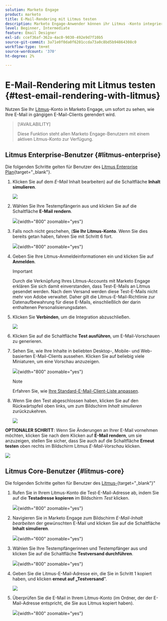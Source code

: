 ```yaml
---
solution: Marketo Engage
product: marketo
title: E-Mail-Rendering mit Litmus testen
description: Marketo Engage-Anwender können ihr Litmus -Konto integrieren, um das Rendern von Inhalten in verschiedenen E-Mail-Clients nahtlos zu testen.
level: Beginner, Intermediate
feature: Email Designer
exl-id: ccef36af-362a-4ac0-9030-492e9d7f10b5
source-git-commit: 3a71e0f0da0f6201ccda73a0c8bd5b94864308c0
workflow-type: tm+mt
source-wordcount: '370'
ht-degree: 2%

---
```


# E-Mail-Rendering mit Litmus testen {#test-email-rendering-with-litmus}

Nutzen Sie Ihr [Litmus](https://www.litmus.com/email-testing)-Konto in Marketo Engage, um sofort zu sehen, wie Ihre E-Mail in gängigen E-Mail-Clients gerendert wird.

>[!AVAILABILITY]
>
>Diese Funktion steht allen Marketo Engage-Benutzern mit einem aktiven Litmus-Konto zur Verfügung.

## Litmus Enterprise-Benutzer {#litmus-enterprise}

Die folgenden Schritte gelten für Benutzer des [Litmus Enterprise Plan](https://www.litmus.com/pricing/enterprise){target="_blank"}.

1. Klicken Sie auf dem _E-Mail_ Inhalt bearbeiten) auf die Schaltfläche **Inhalt simulieren**.

   ![](assets/test-email-rendering-with-litmus-1.png)

1. Wählen Sie Ihre Testempfängerin aus und klicken Sie auf die Schaltfläche **E-Mail rendern**.

   ![](assets/test-email-rendering-with-litmus-2.png){width="800" zoomable="yes"}

1. Falls noch nicht geschehen, (**Sie Ihr Litmus-Konto**. Wenn Sie dies bereits getan haben, fahren Sie mit Schritt 6 fort.

   ![](assets/test-email-rendering-with-litmus-3.png){width="800" zoomable="yes"}

1. Geben Sie Ihre Litmus-Anmeldeinformationen ein und klicken Sie auf **Anmelden**.

   >[!IMPORTANT]
   >
   >Durch die Verknüpfung Ihres Litmus-Accounts mit Marketo Engage erklären Sie sich damit einverstanden, dass Test-E-Mails an Litmus gesendet werden. Nach dem Versand werden diese Test-E-Mails nicht mehr von Adobe verwaltet. Daher gilt die Litmus-E-Mail-Richtlinie zur Datenaufbewahrung für diese E-Mails, einschließlich der darin enthaltenen Personalisierungsdaten.

1. Klicken Sie **Verbinden**, um die Integration abzuschließen.

   ![](assets/test-email-rendering-with-litmus-4.png)

1. Klicken Sie auf die Schaltfläche **Test ausführen**, um E-Mail-Vorschauen zu generieren.

1. Sehen Sie, wie Ihre Inhalte in beliebten Desktop-, Mobile- und Web-basierten E-Mail-Clients aussehen. Klicken Sie auf beliebig viele Miniaturen, um eine Vorschau anzuzeigen.

   ![](assets/test-email-rendering-with-litmus-5.png){width="800" zoomable="yes"}

   >[!NOTE]
   >
   >Erfahren Sie, wie [Ihre Standard-E-Mail-Client-Liste anpassen](https://help.litmus.com/article/227-change-your-default-email-clients-list).

1. Wenn Sie den Test abgeschlossen haben, klicken Sie auf den Rückwärtspfeil oben links, um zum Bildschirm _Inhalt simulieren_ zurückzukehren.

   ![](assets/test-email-rendering-with-litmus-6.png)

**OPTIONALER SCHRITT**: Wenn Sie Änderungen an Ihrer E-Mail vornehmen möchten, klicken Sie nach dem Klicken auf **E-Mail rendern**, um sie anzuzeigen, stellen Sie sicher, dass Sie auch auf die Schaltfläche **Erneut testen** oben rechts im Bildschirm Litmus _E-Mail-Vorschau_ klicken.

![](assets/test-email-rendering-with-litmus-7.png)

## Litmus Core-Benutzer {#litmus-core}

Die folgenden Schritte gelten für Benutzer des [Litmus-](https://www.litmus.com/pricing/){target="_blank"}&quot;

1. Rufen Sie in Ihrem Litmus-Konto die Test-E-Mail-Adresse ab, indem Sie auf die **Testadresse kopieren** im Bildschirm _Test_ klicken.

   ![](assets/test-email-rendering-with-litmus-8.png){width="800" zoomable="yes"}

1. Navigieren Sie in Marketo Engage zum Bildschirm _E-Mail-Inhalt bearbeiten_ der gewünschten E-Mail und klicken Sie auf die Schaltfläche **Inhalt simulieren**.

   ![](assets/test-email-rendering-with-litmus-9.png){width="600" zoomable="yes"}

1. Wählen Sie Ihre Testempfängerinnen und Testempfänger aus und klicken Sie auf die Schaltfläche **Testversand durchführen**.

   ![](assets/test-email-rendering-with-litmus-10.png){width="800" zoomable="yes"}

1. Geben Sie die Litmus-E-Mail-Adresse ein, die Sie in Schritt 1 kopiert haben, und klicken **erneut auf „Testversand**&quot;.

   ![](assets/test-email-rendering-with-litmus-11.png)

1. Überprüfen Sie die E-Mail in Ihrem Litmus-Konto (im Ordner, der der E-Mail-Adresse entspricht, die Sie aus Litmus kopiert haben).

   ![](assets/test-email-rendering-with-litmus-12.png){width="800" zoomable="yes"}
